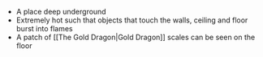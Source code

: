 - A place deep underground
- Extremely hot such that objects that touch the walls, ceiling and floor burst into flames
- A patch of [[The Gold Dragon|Gold Dragon]] scales can be seen on the floor